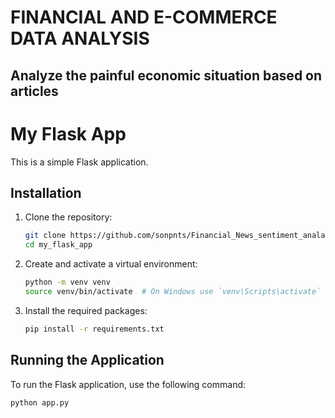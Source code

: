 # FINANCIAL AND E-COMMERCE DATA ANALYSIS

## Analyze the painful economic situation based on articles



# My Flask App

This is a simple Flask application.

## Installation

1. Clone the repository:
    ```bash
    git clone https://github.com/sonpnts/Financial_News_sentiment_analanalysis.git
    cd my_flask_app
    ```

2. Create and activate a virtual environment:
    ```bash
    python -m venv venv
    source venv/bin/activate  # On Windows use `venv\Scripts\activate`
    ```

3. Install the required packages:
    ```bash
    pip install -r requirements.txt
    ```

## Running the Application

To run the Flask application, use the following command:
```bash
python app.py

